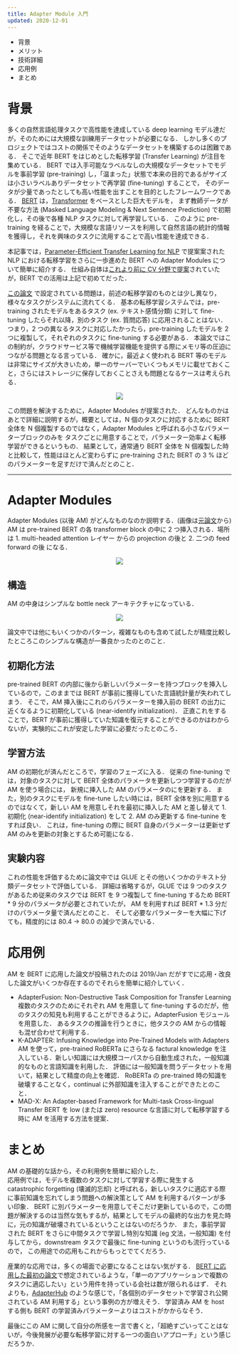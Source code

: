 ```yaml
---
title: Adapter Module 入門
updated: 2020-12-01
---
```


- 背景
- メリット
- 技術詳細
- 応用例
- まとめ

# 背景

多くの自然言語処理タスクで高性能を達成している deep learning モデル達だが，そのためには大規模な訓練用データセットが必要になる．
しかし多くのプロジェクトではコストの関係でそのようなデータセットを構築するのは困難である．
そこで近年 BERT をはじめとした転移学習 (Transfer Learning)  が注目を集めている．
BERT では入手可能なラベルなしの大規模なデータセットでモデルを事前学習 (pre-training) し，「温まった」状態で本来の目的であるがサイズは小さいラベルありデータセットで再学習 (fine-tuning) することで，
そのデータが少量であったとしても高い性能を出すことを目的としたフレームワークである．
[BERT](https://arxiv.org/abs/1810.04805) は，[Transformer](https://arxiv.org/abs/1706.03762) をベースとした巨大モデルを，
まず教師データが不要な方法 (Masked Language Modeling & Next Sentence Prediction) で初期化し，その後で各種 NLP タスクに対して再学習している．
このように pre-training を経ることで，大規模な言語リソースを利用して自然言語の統計的情報を獲得し，それを興味のタスクに流用することで高い性能を達成できる．

本記事では，[Parameter-Efficient Transfer Learning for NLP](https://arxiv.org/abs/1902.00751) で提案案された NLP における転移学習をさらに一歩進めた BERT への Adapter Modules について簡単に紹介する．
仕組み自体は[これより前に CV 分野で提案](https://arxiv.org/abs/1705.08045)されていたが，BERT での活用は上記で初めてだった．

[この論文](https://arxiv.org/abs/1902.00751) で設定されている問題は，前述の転移学習のものとは少し異なり，様々なタスクがシステムに流れてくる．
基本の転移学習システムでは，pre-training されたモデルをあるタスク (ex. テキスト感情分類) に対して fine-tuning したらそれ以降，別のタスク (ex. 質問応答) に応用されることはない．
つまり，2 つの異なるタスクに対応したかったら，pre-training したモデルを 2 つに複製して，それぞれのタスクに fine-tuning する必要がある．
本論文ではこの制約が，クラウドサービス等で機械学習機能を提供する際にメモリ等の圧迫につながる問題となる言っている．
確かに，最近よく使われる BERT 等のモデルは非常にサイズが大きいため，単一のサーバーでいくつもメモリに載せておくこと，さらにはストレージに保存しておくことさえも問題となるケースは考えられる．

<p align="center">
  <img src="https://lh3.googleusercontent.com/pw/ACtC-3dn2n10-BJluBDYBV2uVV3rnNKsW2gGLWdkK0MUESfTAR2mqLuU8mimqFPLwUKknrjG0rof1nlyA8rI09Ufh2WZsPgGlL2bT_OHOfDFI3RKezLsBkOLpBFG9oNIDRTGF1G3dc2h5dkaOzZlef75Wew4VQ=w882-h287-no?authuser=0" />
</p>

この問題を解決するために，Adapter Modules が提案された．
どんなものかはあとで詳細に説明するが，概要としては，N 個のタスクに対応するために BERT 全体を N 個複製するのではなく，Adapter Modules と呼ばれる小さなパラメーターブロックのみを
タスクごとに用意することで，パラメーター効率よく転移学習ができるというもの．
結果として，通常通り BERT 全体を N 個複製した時と比較して，性能はほとんど変わらずに pre-training された BERT の 3 % ほどのパラメーターを足すだけで済んだとのこと．

---

# Adapter Modules

Adapter Modules (以後 AM) がどんなものなのか説明する．(画像は[元論文](https://arxiv.org/abs/1902.00751)から)
AM は pre-trained BERT の各 transformer block の中に 2 つ挿入される．場所は 1. multi-headed attention レイヤー からの projection の後と 2. 二つの feed forward の後 になる．

<p align="center">
  <img src="https://lh3.googleusercontent.com/pw/ACtC-3fk_wCRAzDcWFzoaxHCku57Qq2lShx-esHtFChjH-TLPHmGti05NiSPYsu2DutnSIP9JddDU3Yu8qsZRm6Ccc97twDRJZ4qj8lucUuutIdPTSQCKo0mD0ZSO2fy0zxMa0ufFhHU_14PM3IBPBgAHRbKDg=w283-h404-no?authuser=0" />
</p>

<!-- アーキテクチャデザイン -->
## 構造
AM の中身はシンプルな bottle neck アーキテクチャになっている．
<p align="center">
  <img src="https://lh3.googleusercontent.com/pw/ACtC-3ephogUzrCIN4i4Ib8t-wWUfAf-WdFzkaJ0evPDwSZ-CNAlkZWJ4S41gnT4IRKaD5Al0b6bOZbC5doS2fEO42sEgR-CsOsDCuS2glG0gKmC-UHHaTk3ifau42itxrWkfYqTUSju40h6WiyVBM0a1qrv_g=w283-h383-no?authuser=0" />
</p>
論文中では他にもいくつかのパターン，複雑なものも含めて試したが精度比較したところこのシンプルな構造が一番良かったのとのこと．

<!-- 初期化の仕方 -->
## 初期化方法
pre-trained BERT の内部に後から新しいパラメーターを持つブロックを挿入しているので，このままでは BERT が事前に獲得していた言語統計量が失われてしまう．
そこで，AM 挿入後にこれのらパラメーターを挿入前の BERT の出力に近くなるように初期化している (near-identify initialization)．
正直これをすることで，BERT が事前に獲得していた知識を復元することができるのかはわからないが，実験的にこれが安定した学習に必要だったとのころ．

<!-- 利用方法 -->
## 学習方法
AM の初期化が済んだところで，学習のフェーズに入る．
従来の fine-tuning では，対象のタスクに対して BERT 全体のパラメータを更新しつつ学習するのだが AM を使う場合には，
新規に挿入した AM のパラメータのにを更新する．
また，別のタスクにモデルを fine-tune したい時には，BERT 全体を別に用意するのではなくて，新しい AM を用意しそれを最初に挿入した AM と差し替えて 1. 初期化 (near-identify initialization) をして 2. AM のみ更新する fine-tunine をすれば良い．
これは，fine-tuning の際に BERT 自身のパラメーターは更新せず AM のみを更新の対象とするため可能になる．

<!-- 実験内容 -->
## 実験内容
これの性能を評価するために論文中では GLUE とその他いくつかのテキスト分類データセットで評価している．
詳細は省略するが，GLUE では 9 つのタスクがあるため従来のタスクでは BERT を 9 つ複製して fine-tuning するため BERT * 9 分のパラメータが必要とされていたが，
AM を利用すれば BERT * 1.3 分だけのパラメータ量で済んだとのこと．
そして必要なパラメーターを大幅に下げても，精度的には 80.4 → 80.0 の減少で済んでいる．

<!-- 応用例 -->
# 応用例
AM を BERT に応用した論文が投稿されたのは 2019/Jan だがすでに応用・改良した論文がいくつか存在するのでそれらを簡単に紹介していく．

- AdapterFusion: Non-Destructive Task Composition for Transfer Learning
  複数のタスクのためにそれぞれ AM を用意して fine-tuning するのだが，他のタスクの知見も利用することができるように，AdapterFusion モジュールを用意した．
  あるタスクの推論を行うときに，他タスクの AM からの情報も混ぜ合わせて利用する．
- K-ADAPTER: Infusing Knowledge into Pre-Trained Models with Adapters
  AM を使って，pre-trained RoBERTa にさらなる factural knowledge を注入している．新しい知識には大規模コーパスから自動生成された，一般知識的なものと言語知識を利用した．
  評価には一般知識を問うデータセットを用いて，結果として精度の向上を確認．
  RoBERTa の pre-trained 時の知識を破壊することなく，continual に外部知識を注入することができたとのこと．
- MAD-X: An Adapter-based Framework for Multi-task Cross-lingual Transfer
  BERT を low (または zero) resource な言語に対して転移学習する時に AM を活用する方法を提案．

<!-- まとめ -->
# まとめ
AM の基礎的な話から，その利用例を簡単に紹介した．  
応用例では，モデルを複数のタスクに対して学習する際に発生する catastrophic forgetting (壊滅的忘却) と呼ばれる，新しいタスクに適応する際に事前知識を忘れてしまう問題への解決策として AM
を利用するパターンが多い印象．
BERT に別パラメーターを用意してそこだけ更新しているので，この問題が解決するのは当然な気もするが，結果としてモデルの最終的な出力を見た時に，元の知識が破壊されているということはないのだろうか．
また，事前学習された BERT をさらに中間タスクで学習し特別な知識 (eg 文法，一般知識) を付与してから，downstream タスクで最後に fine-tuning というのも流行っているので，
この用途での応用もこれからもっとでてくだろう．

産業的な応用では，多くの場面で必要になることはない気がする．
[BERT に応用した最初の論文](https://arxiv.org/abs/1902.00751)で想定されているような，「単一のアプリケーションで複数のタスクに適応したい」という用件を持っている会社は数が限られるはず．
それよりも，[AdapterHub](https://adapterhub.ml/) のような感じで，「各個別のデータセットで学習され公開されている AM 利用する」という事例の方が増えそう．
学習済み AM を host する側も BERT の学習済みパラメーターよりはコストがかからなそう．

最後にこの AM に関して自分の所感を一言で書くと，「超絶すごいってことはないが，今後発展が必要な転移学習に対する一つの面白いアプローチ」という感じだろうか．
